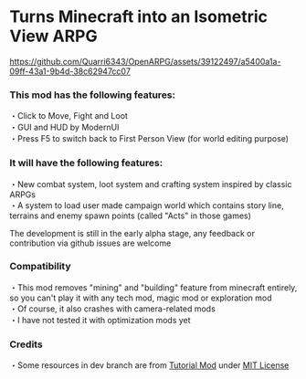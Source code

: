 # Turns Minecraft into an Isometric View ARPG

https://github.com/Quarri6343/OpenARPG/assets/39122497/a5400a1a-09ff-43a1-9b4d-38c62947cc07

### This mod has the following features:

・Click to Move, Fight and Loot  
・GUI and HUD by ModernUI  
・Press F5 to switch back to First Person View (for world editing purpose)  

### It will have the following features:

・New combat system, loot system and crafting system inspired by classic ARPGs  
・A system to load user made campaign world which contains story line, terrains and enemy spawn points (called "Acts" in those games)  

The development is still in the early alpha stage, any feedback or contribution via github issues are welcome  

### Compatibility

・This mod removes "mining" and "building" feature from minecraft entirely, so you can't play it with any tech mod, magic mod or exploration mod  
・Of course, it also crashes with camera-related mods  
・I have not tested it with optimization mods yet

### Credits

・Some resources in dev branch are from [Tutorial Mod](https://github.com/DaRealTurtyWurty/1.20-Tutorial-Mod) under [MIT License](https://choosealicense.com/licenses/mit/)
